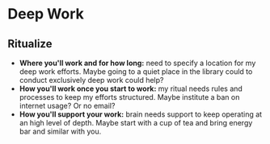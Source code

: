 # Deep Work

## Ritualize 
- **Where you'll work and for how long:** need to specify a location for my deep work efforts. Maybe going to a quiet place in the library could to conduct exclusively deep work could help?
- **How you'll work once you start to work:** my ritual needs rules and processes to keep my efforts structured. Maybe institute a ban on internet usage? Or no email? 
- **How you'll support your work:** brain needs support to keep operating at an high level of depth. Maybe start with a cup of tea and bring energy bar and similar with you.

